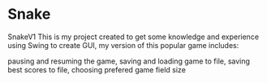 # Snake
SnakeV1
This is my project created to get some knowledge and experience using Swing to create GUI, my version of this popular game includes:

pausing and resuming the game, 
saving and loading game to file, 
saving best scores to file, 
choosing prefered game field size
